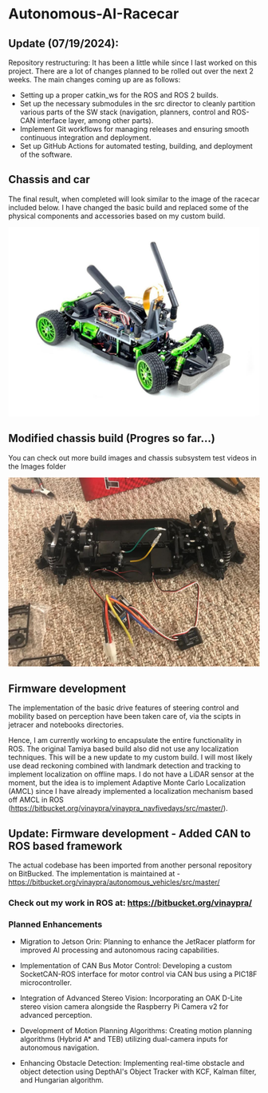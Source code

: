 # Autonomous-AI-Racecar

## Update (07/19/2024): ##
Repository restructuring: It has been a little while since I last worked on this project. There are a lot of changes planned to be rolled out over the next 2 weeks.
The main changes coming up are as follows:
- Setting up a proper catkin_ws for the ROS and ROS 2 builds.
- Set up the necessary submodules in the src director to cleanly partition various parts of the SW stack (navigation, planners, control and ROS-CAN interface layer, among other parts).
- Implement Git workflows for managing releases and ensuring smooth continuous integration and deployment.
- Set up GitHub Actions for automated testing, building, and deployment of the software.
## Chassis and car ##

The final result, when completed will look similar to the image of the racecar included below. I have changed the basic build and replaced some of the physical components and accessories based on my custom build.

![Image of AI Racecar](https://github.com/Vthehusky/Autonomous-AI-Racecar/blob/main/Images/1_old.jpeg)

## Modified chassis build (Progres so far...) ##

You can check out more build images and chassis subsystem test videos in the Images folder

![Image of my AI Racecar](https://github.com/Vthehusky/Autonomous-AI-Racecar/blob/main/Images/77_old.jpeg)

## Firmware development ##

The implementation of the basic drive features of steering control and mobility based on perception have been taken care of, via the scipts in jetracer and notebooks directories.

Hence, I am currently working to encapsulate the entire functionality in ROS. The original Tamiya based build also did not use any localization techniques. This will be a new update to my custom build. I will most likely use dead reckoning combined with landmark detection and tracking to implement localization on offline maps. I do not have a LiDAR sensor at the moment, but the idea is to implement Adaptive Monte Carlo Localization (AMCL) since I have already implemented a localization mechanism based off AMCL in ROS (https://bitbucket.org/vinaypra/vinaypra_navfivedays/src/master/).

## Update: Firmware development - Added CAN to ROS based framework ##

The actual codebase has been imported from another personal repository on BitBucked. The implementation is maintained at -
https://bitbucket.org/vinaypra/autonomous_vehicles/src/master/

### Check out my work in ROS at: https://bitbucket.org/vinaypra/ ###

### Planned Enhancements ###
- Migration to Jetson Orin: Planning to enhance the JetRacer platform for improved AI processing and autonomous racing capabilities.

- Implementation of CAN Bus Motor Control: Developing a custom SocketCAN-ROS interface for motor control via CAN bus using a PIC18F microcontroller.

- Integration of Advanced Stereo Vision: Incorporating an OAK D-Lite stereo vision camera alongside the Raspberry Pi Camera v2 for advanced perception.

- Development of Motion Planning Algorithms: Creating motion planning algorithms (Hybrid A* and TEB) utilizing dual-camera inputs for autonomous navigation.

- Enhancing Obstacle Detection: Implementing real-time obstacle and object detection using DepthAI's Object Tracker with KCF, Kalman filter, and Hungarian algorithm.

